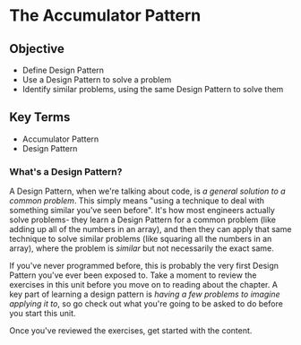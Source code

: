 # The Accumulator Pattern

## Objective
* Define Design Pattern
* Use a Design Pattern to solve a problem
* Identify similar problems, using the same Design Pattern to solve them

## Key Terms
* Accumulator Pattern
* Design Pattern

### What's a Design Pattern?

A Design Pattern, when we're talking about code, is _a general solution to a common problem_. This simply means "using a technique to deal with something similar you've seen before". It's how most engineers actually solve problems- they learn a Design Pattern for a common problem (like adding up all of the numbers in an array), and then they can apply that same technique to solve similar problems (like squaring all the numbers in an array), where the problem is _similar_ but not necessarily the exact same.

If you've never programmed before, this is probably the very first Design Pattern you've ever been exposed to. Take a moment to review the exercises in this unit before you move on to reading about the chapter. A key part of learning a design pattern is _having a few problems to imagine applying it to_, so go check out what you're going to be asked to do before you start this unit.

Once you've reviewed the exercises, get started with the content.
